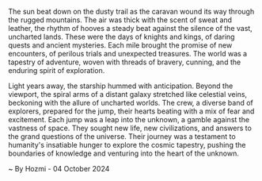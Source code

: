 
The sun beat down on the dusty trail as the caravan wound its way through the rugged mountains. The air was thick with the scent of sweat and leather, the rhythm of hooves a steady beat against the silence of the vast, uncharted lands. These were the days of knights and kings, of daring quests and ancient mysteries. Each mile brought the promise of new encounters, of perilous trials and unexpected treasures. The world was a tapestry of adventure, woven with threads of bravery, cunning, and the enduring spirit of exploration.

Light years away, the starship hummed with anticipation.  Beyond the viewport, the spiral arms of a distant galaxy stretched like celestial veins, beckoning with the allure of uncharted worlds.  The crew, a diverse band of explorers, prepared for the jump, their hearts beating with a mix of fear and excitement.  Each jump was a leap into the unknown, a gamble against the vastness of space.  They sought new life, new civilizations, and answers to the grand questions of the universe.  Their journey was a testament to humanity's insatiable hunger to explore the cosmic tapestry, pushing the boundaries of knowledge and venturing into the heart of the unknown. 

~ By Hozmi - 04 October 2024
